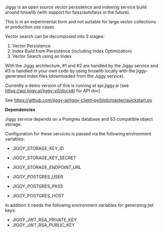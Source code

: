 Jiggy is an open source vector persistence and indexing service build around hnswlib (with support for faiss/autofaiss in the future).

This is in an experimental form and not suitable for large vector collections or production use cases.

Vector search can be decomposed into 3 stages:

1) Vector Persistence
2) Index Build from Persistence (including Index Optimization)
3) Vector Search using an Index

With the Jiggy architecture, #1 and #2 are handled by the Jiggy service and #3 is handled in your own code by using hnswlib locally with the jiggy-generated index files (downloaded from the Jiggy service).

Currently a demo version of this is running at api.jiggy.ai (see https://api.jiggy.ai/jiggy-v0/docs#/ for API doc).

See https://github.com/jiggy-ai/jiggy-client-py/blob/master/quickstart.py 


**Dependencies**

Jiggy service depends on a Postgres database and S3 compatible object storage.

Configuration for these services is passed via the following environment variables:

- JIGGY_STORAGE_KEY_ID
- JIGGY_STORAGE_KEY_SECRET
- JIGGY_STORAGE_ENDPOINT_URL

- JIGGY_POSTGRES_USER
- JIGGY_POSTGRES_PASS
- JIGGY_POSTGRES_HOST

In addition it needs the following environment variables for generating jwt keys:

- JIGGY_JWT_RSA_PRIVATE_KEY
- JIGGY_JWT_RSA_PUBLIC_KEY
